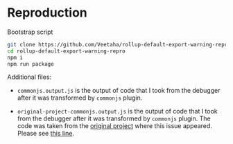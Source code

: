# Reproduction

Bootstrap script

```bash
git clone https://github.com/Veetaha/rollup-default-export-warning-repro.git
cd rollup-default-export-warning-repro
npm i
npm run package
```

Additional files:

* `commonjs.output.js` is the output of code that I took from the debugger after it was transformed by `commonjs` plugin.

* `original-project-commonjs.output.js` is the output of code that I took from the debugger after it was transformed by `commonjs` plugin. The code was taken from the
[original project](https://github.com/rust-analyzer/rust-analyzer/blob/master/editors/code/rollup.config.js) where this issue appeared. Please see [this line](https://github.com/Veetaha/rollup-default-export-warning-repro/blob/4b552aaacb69c4ae88581080b4957d95f6a46515/original-project-commonjs.output.js#L67).
